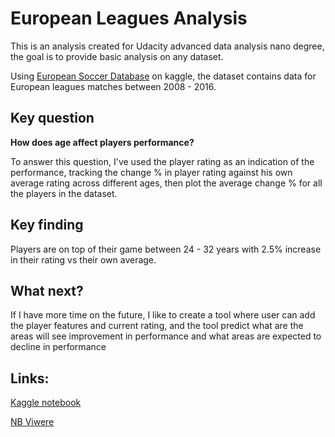 # European Leagues Analysis

This is an analysis created for Udacity advanced data analysis nano degree, the goal is to provide basic analysis on any dataset. 

Using [European Soccer Database](https://www.kaggle.com/hugomathien/soccer) on kaggle, the dataset contains data for European leagues matches between 2008 - 2016. 



## Key question

**How does age affect players performance?** 

To answer this question, I've used the player rating as an indication of the performance, tracking the change % in player rating against his own average rating across different ages, then plot the average change % for all the players in the dataset.

## Key finding
Players are on top of their game between 24 - 32 years with 2.5% increase in their rating vs their own average. 

## What next? 
If I have more time on the future, I like to create a tool where user can add the player features and current rating, and the tool predict what are the areas will see improvement in performance and what areas are expected to decline in performance

## Links: 
[Kaggle notebook](https://www.kaggle.com/ahmedomareissa/players-rating-change-with-age)

[NB Viwere](https://nbviewer.jupyter.org/github/AhmedOmarEissa/EuropeanLeaguesAnalysis/blob/master/Players%20rating%20change%20with%20age.ipynb)
